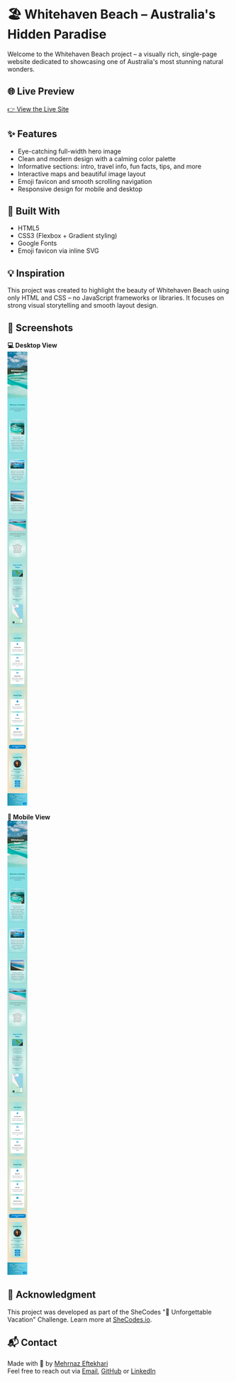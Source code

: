 # 🏖️ Whitehaven Beach – Australia's Hidden Paradise

Welcome to the Whitehaven Beach project – a visually rich, single-page website dedicated to showcasing one of Australia's most stunning natural wonders.

## 🌐 Live Preview

[👉 View the Live Site](https://whitehavenbeach.netlify.app/)

## ✨ Features

- Eye-catching full-width hero image
- Clean and modern design with a calming color palette
- Informative sections: intro, travel info, fun facts, tips, and more
- Interactive maps and beautiful image layout
- Emoji favicon and smooth scrolling navigation
- Responsive design for mobile and desktop

## 🧱 Built With

- HTML5
- CSS3 (Flexbox + Gradient styling)
- Google Fonts
- Emoji favicon via inline SVG

## 💡 Inspiration

This project was created to highlight the beauty of Whitehaven Beach using only HTML and CSS – no JavaScript frameworks or libraries. It focuses on strong visual storytelling and smooth layout design.

## 📸 Screenshots

**💻 Desktop View**  
![Desktop Screenshot](./screenshots/screenshot-mobile.png)

**📱 Mobile View**  
![Mobile Screenshot](./screenshots/screenshot-mobile.png)

## 🤝 Acknowledgment

This project was developed as part of the SheCodes "🌴 Unforgettable Vacation" Challenge.
Learn more at [SheCodes.io](SheCodes.io).

## 📬 Contact

Made with 💙 by [Mehrnaz Eftekhari](https://www.shecodes.io/graduates/60019-mehrnaz-eftekhari)  
Feel free to reach out via [Email](mailto:mehrnaz.eftekhari@outlook.com), [GitHub](https://github.com/mehrnaz98) or [LinkedIn](www.linkedin.com/in/mehrnaz-eftekhari-4a401122b)
